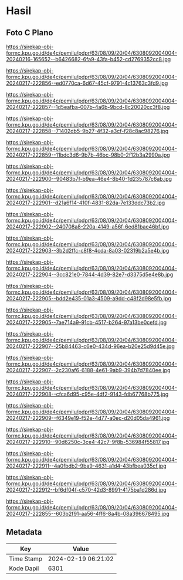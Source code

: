 # Hasil

## Foto C Plano

https://sirekap-obj-formc.kpu.go.id/de4c/pemilu/pdpr/63/08/09/20/04/6308092004004-20240216-165652--b6426682-6fa9-43fa-b452-cd2769352cc8.jpg

https://sirekap-obj-formc.kpu.go.id/de4c/pemilu/pdpr/63/08/09/20/04/6308092004004-20240217-222856--ed0770ca-6d67-45cf-9791-4c13763c3fd9.jpg

https://sirekap-obj-formc.kpu.go.id/de4c/pemilu/pdpr/63/08/09/20/04/6308092004004-20240217-222857--1d5eafba-007b-4a6b-9bcd-8c20020cc3f8.jpg

https://sirekap-obj-formc.kpu.go.id/de4c/pemilu/pdpr/63/08/09/20/04/6308092004004-20240217-222858--71402db5-9b27-4f32-a3cf-f28c8ac98276.jpg

https://sirekap-obj-formc.kpu.go.id/de4c/pemilu/pdpr/63/08/09/20/04/6308092004004-20240217-222859--11bdc3d6-9b7b-46bc-98b0-2f12b3a2990a.jpg

https://sirekap-obj-formc.kpu.go.id/de4c/pemilu/pdpr/63/08/09/20/04/6308092004004-20240217-222900--90483b7f-b9ea-46e4-8b40-1d235787c6ab.jpg

https://sirekap-obj-formc.kpu.go.id/de4c/pemilu/pdpr/63/08/09/20/04/6308092004004-20240217-222901--d21a6f14-410f-4831-82da-7e133ddc73b2.jpg

https://sirekap-obj-formc.kpu.go.id/de4c/pemilu/pdpr/63/08/09/20/04/6308092004004-20240217-222902--240708a8-220a-4149-a56f-6ed81bae46bf.jpg

https://sirekap-obj-formc.kpu.go.id/de4c/pemilu/pdpr/63/08/09/20/04/6308092004004-20240217-222903--3b2d2ffc-c8f8-4cda-8a03-02319b2a5e4b.jpg

https://sirekap-obj-formc.kpu.go.id/de4c/pemilu/pdpr/63/08/09/20/04/6308092004004-20240217-222904--3cc821e0-7844-4d39-82e7-d3375d5e4e8b.jpg

https://sirekap-obj-formc.kpu.go.id/de4c/pemilu/pdpr/63/08/09/20/04/6308092004004-20240217-222905--bdd2e435-01a3-4509-a9dd-c48f2d98e5fb.jpg

https://sirekap-obj-formc.kpu.go.id/de4c/pemilu/pdpr/63/08/09/20/04/6308092004004-20240217-222905--7ae714a9-91cb-4517-b264-97a13be0cefd.jpg

https://sirekap-obj-formc.kpu.go.id/de4c/pemilu/pdpr/63/08/09/20/04/6308092004004-20240217-222907--25b84463-c6e0-434d-96ea-b20e25d9d45e.jpg

https://sirekap-obj-formc.kpu.go.id/de4c/pemilu/pdpr/63/08/09/20/04/6308092004004-20240217-222907--2c230af6-6188-4e61-9ab9-394b7d7840ee.jpg

https://sirekap-obj-formc.kpu.go.id/de4c/pemilu/pdpr/63/08/09/20/04/6308092004004-20240217-222908--cfca6d95-c95e-4df2-9143-fdb67768b775.jpg

https://sirekap-obj-formc.kpu.go.id/de4c/pemilu/pdpr/63/08/09/20/04/6308092004004-20240217-222909--f6349e19-f52e-4d77-a0ec-d20d05da4961.jpg

https://sirekap-obj-formc.kpu.go.id/de4c/pemilu/pdpr/63/08/09/20/04/6308092004004-20240217-222910--90d6250c-3ce4-42c7-9f8b-536984f55817.jpg

https://sirekap-obj-formc.kpu.go.id/de4c/pemilu/pdpr/63/08/09/20/04/6308092004004-20240217-222911--4a0fbdb2-9ba9-4631-a1d4-43bfbea035cf.jpg

https://sirekap-obj-formc.kpu.go.id/de4c/pemilu/pdpr/63/08/09/20/04/6308092004004-20240217-222912--bf6df04f-c570-42d3-8991-4175ba1d286d.jpg

https://sirekap-obj-formc.kpu.go.id/de4c/pemilu/pdpr/63/08/09/20/04/6308092004004-20240217-222855--603b2f91-aa56-4ff6-8a4b-08a396678495.jpg


## Metadata

| Key        | Value               |
| ---------- | ------------------- |
| Time Stamp | 2024-02-19 06:21:02 |
| Kode Dapil | 6301                |



